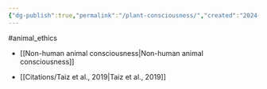 ```yaml
---
{"dg-publish":true,"permalink":"/plant-consciousness/","created":"2024-03-10T16:35:48.000+00:00","updated":"2025-09-29T00:21:47.843+01:00"}
---
```


#animal_ethics 

- [[Non-human animal consciousness\|Non-human animal consciousness]] 

- [[Citations/Taiz et al., 2019\|Taiz et al., 2019]] 